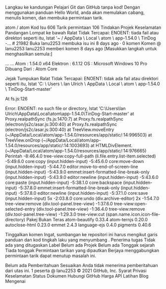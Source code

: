Langkau ke kandungan
Pelajari Git dan GitHub tanpa kod!
Dengan menggunakan panduan Hello World, anda akan memulakan cabang, menulis komen, dan membuka permintaan tarik.


atom
/
atom
Kod
Isu
606
Tarik permintaan
106
Tindakan
Projek
Keselamatan
Pandangan
Lompat ke bawah
Ralat Tidak Tercapai: ENOENT: tiada fail atau direktori seperti itu, lstat '~ / AppData \ Local \ atom \ app-1.54.0 \ TinDog -... # 21982
 Buka
Ianu2253 membuka isu ini 8 days ago · 0 komen
Komen
@ Ianu2253 Ianu2253 memberi komen 8 days ago
[Masukkan langkah untuk menghasilkan semula:]

...
...
Atom : 1.54.0 x64
Elektron : 6.1.12
OS : Microsoft Windows 10 Pro
Dibuang Dari : Atom Core

Jejak Tumpukan
Ralat Tidak Tercapai: ENOENT: tidak ada fail atau direktori seperti itu, lstat 'C: \ Users \ Ian Ulrich \ AppData \ Local \ atom \ app-1.54.0 \ TinDog-Start-master'

At fs.js:126

Error: ENOENT: no such file or directory, lstat 'C:\Users\Ian Ulrich\AppData\Local\atom\app-1.54.0\TinDog-Start-master'
    at Proxy.realpathSync (fs.js:1470:7)
    at Proxy.fs.realpathSync (electron/js2c/asar.js:300:40)
    at Proxy.fs.realpathSync (electron/js2c/asar.js:300:40)
    at TreeView.moveEntry (~/AppData/Local/atom/app-1.54.0/resources/app/static/<embedded>:14:996503)
    at TreeView.onDrop (~/AppData/Local/atom/app-1.54.0/resources/app/static/<embedded>:14:1003693)
    at HTMLDivElement.<anonymous> (~/AppData/Local/atom/app-1.54.0/resources/app/static/<embedded>:14:976665)
Perintah
     -8:46.4.0 tree-view:copy-full-path (li.file.entry.list-item.selected)
     -5:49.6.0 core:copy (input.hidden-input)
     -5:45.6.0 core:move-down (input.hidden-input)
     -5:44.7.0 editor:move-to-end-of-screen-line (input.hidden-input)
     -5:43.9.0 emmet:insert-formatted-line-break-only (input.hidden-input)
     -5:43.9.0 editor:newline (input.hidden-input)
     -5:43.6.0 core:paste (input.hidden-input)
     -5:38.1.0 core:backspace (input.hidden-input)
     -5:37.8.0 emmet:insert-formatted-line-break-only (input.hidden-input)
     -5:37.8.0 editor:newline (input.hidden-input)
     -5:37.1.0 core:save (input.hidden-input)
  5x -2:03.8.0 core:undo (div.archive-editor)
  2x -1:54.7.0 tree-view:remove (div.tool-panel.tree-view)
     -1:37.6.0 tree-view:open-selected-entry (div.tool-panel.tree-view)
     -1:36.4.0 tree-view:remove (div.tool-panel.tree-view)
     -1:29.3.0 tree-view:cut (span.name.icon.icon-file-directory)
Pakej Bukan Teras
atom-beautify 0.33.4 
atom-ternjs 0.20.0 
autoclose-html 0.23.0 
emmet 2.4.3 
language-ejs 0.4.0 
pigments 0.40.6 

 
 
Tinggalkan komen
Ingat, sumbangan ke repositori ini harus mengikut garis panduan dan kod tingkah laku yang menyumbang .
Penerima tugas
Tidak ada yang ditugaskan
Label
Belum ada
Projek
Belum ada
Tonggak sejarah
Tiada tonggak
Permintaan tarikan yang dipautkan
Berjaya menggabungkan permintaan tarik dapat menutup masalah ini.

Belum ada
Pemberitahuan
Sesuaikan
Anda tidak menerima pemberitahuan dari utas ini.
1 peserta
@ Ianu2253
© 2021 GitHub, Inc.
Syarat
Privasi
Keselamatan
Status
Dokumen
Hubungi GitHub
Harga
API
Latihan
Blog
Mengenai
